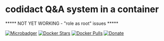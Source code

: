 # codidact Q&A system in a container

***** NOT YET WORKING - "role as root" issues *****

[![Microbadger](https://images.microbadger.com/badges/image/tudorh/codidact.svg)](http://microbadger.com/images/tudorh/codidact "Image size")
[![Docker Stars](https://img.shields.io/docker/stars/tudorh/codidact.svg?maxAge=86400)](https://hub.docker.com/r/tudorh/codidact/) 
[![Docker Pulls](https://img.shields.io/docker/pulls/tudorh/codidact.svg?maxAge=86400)](https://hub.docker.com/r/tudorh/codidact/)
[![Donate](https://img.shields.io/badge/Donate-PayPal-green.svg)](https://www.paypal.com/cgi-bin/webscr?cmd=_s-xclick&hosted_button_id=UY3DF5LBT46BE)

